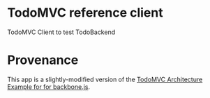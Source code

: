 # TodoMVC reference client

TodoMVC Client to test TodoBackend 

# Provenance
This app is a slightly-modified version of the [TodoMVC Architecture Example for for backbone.js](https://github.com/tastejs/todomvc/tree/gh-pages/architecture-examples/backbone/js).
